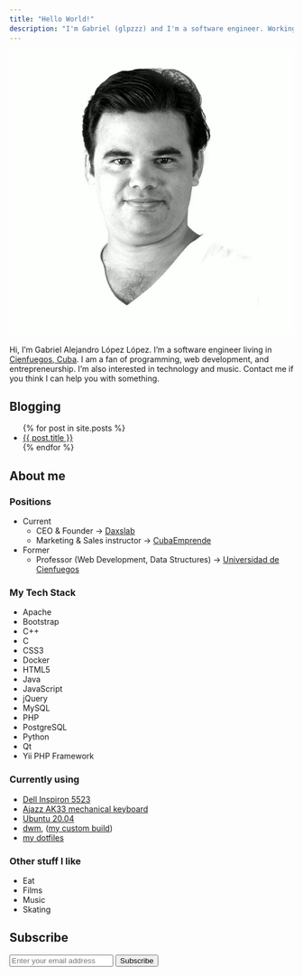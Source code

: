 ```yaml
---
title: "Hello World!"
description: "I'm Gabriel (glpzzz) and I'm a software engineer. Working at @daxslab and always looking for new business opportunities. Bootstrap, C++, C, CSS3, Docker, HTML5, Java, JavaScript, jQuery, MySQL, PHP, PostgreSQL, Python, Qt, Yii PHP Framework and more. Let me know if I can help you!"
---
```


![Picture of Gabriel Alejandro López López (glpzzz)](\glpzzz.jpg)

Hi, I’m Gabriel Alejandro López López. I’m a software engineer living in [Cienfuegos, Cuba](https://www.openstreetmap.org/node/259846360). I am a fan of programming, web development, and entrepreneurship. I’m also interested in technology and music. Contact me if you think I can help you with something.

## Blogging

<ul>
    {% for post in site.posts %}
    <li>
        <a href="{{ post.url }}">{{ post.title }}</a>
    </li>
    {% endfor %}
</ul>

## About me

### Positions

* Current
    * CEO & Founder -> [Daxslab](https://www.daxslab.com)
    * Marketing & Sales instructor ->
[CubaEmprende](https://www.cubaemprendecienfuegos.org)
* Former
    * Professor (Web Development, Data Structures) -> [Universidad de Cienfuegos](https://www.ucf.edu.cu)

### My Tech Stack

<ul class="list-inline">
    <li>Apache</li>
    <li>Bootstrap</li>
    <li>C++</li>
    <li>C</li>
    <li>CSS3</li>
    <li>Docker</li>
    <li>HTML5</li>
    <li>Java</li>
    <li>JavaScript</li>
    <li>jQuery</li>
    <li>MySQL</li>
    <li>PHP</li>
    <li>PostgreSQL</li>
    <li>Python</li>
    <li>Qt</li>
    <li>Yii PHP Framework</li>
</ul>

### Currently using

* [Dell Inspiron 5523](https://www.dell.com/yu/business/p/inspiron-15z-5523/pd)
* [Ajazz AK33 mechanical keyboard](http://www.a-jazz.com/en/h-pd-63.html)
* [Ubuntu 20.04](https://www.ubuntu.com)
* [dwm](https://dwm.suckless.org), ([my custom build](https://github.com/glpzzz/dwm))
* [my dotfiles](https://github.com/glpzzz/dotfiles)

### Other stuff I like

* Eat
* Films
* Music
* Skating

<aside>
    <h2>Subscribe</h2>
    <form action="https://feedburner.google.com/fb/a/mailverify" method="post" target="popupwindow" onsubmit="window.open('https://feedburner.google.com/fb/a/mailverify?uri=glpzzz', 'popupwindow', 'scrollbars=yes,width=550,height=520');return true">
        <p>
            <input type="text" style="width:35%" name="email" placeholder="Enter your email address" />
            <input type="submit" value="Subscribe" />
            <input type="hidden" value="glpzzz" name="uri" />
            <input type="hidden" name="loc" value="en_US" />
        </p>
        <p style="display: none">Delivered by <a href="https://feedburner.google.com" target="_blank">FeedBurner</a></p>
    </form>
</aside>
